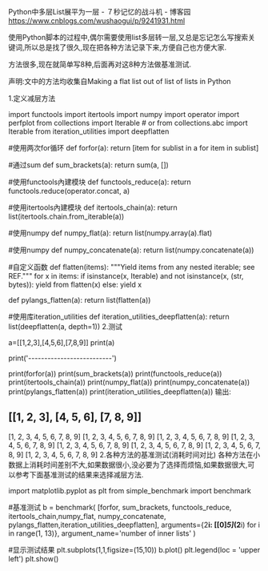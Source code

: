 Python中多层List展平为一层 - ７秒记忆的战斗机 - 博客园 https://www.cnblogs.com/wushaogui/p/9241931.html

使用Python脚本的过程中,偶尔需要使用list多层转一层,又总是忘记怎么写搜索关键词,所以总是找了很久,现在把各种方法记录下来,方便自己也方便大家.

方法很多,现在就简单写8种,后面再对这8种方法做基准测试.

声明:文中的方法均收集自Making a flat list out of list of lists in Python

1.定义减层方法

import functools 
import itertools 
import numpy 
import operator 
import perfplot 
from collections import Iterable  # or from collections.abc import Iterable 
from iteration_utilities import deepflatten 
 
#使用两次for循环 
def forfor(a): 
    return [item for sublist in a for item in sublist] 
 
#通过sum 
def sum_brackets(a): 
    return sum(a, []) 
 
#使用functools內建模块 
def functools_reduce(a): 
    return functools.reduce(operator.concat, a) 
 
#使用itertools內建模块 
def itertools_chain(a): 
    return list(itertools.chain.from_iterable(a)) 
 
#使用numpy 
def numpy_flat(a): 
    return list(numpy.array(a).flat) 
 
#使用numpy 
def numpy_concatenate(a): 
    return list(numpy.concatenate(a)) 
 
#自定义函数 
def flatten(items): 
    """Yield items from any nested iterable; see REF.""" 
    for x in items: 
        if isinstance(x, Iterable) and not isinstance(x, (str, bytes)): 
            yield from flatten(x) 
        else: 
            yield x 
 
def pylangs_flatten(a): 
    return list(flatten(a)) 
 
#使用库iteration_utilities 
def iteration_utilities_deepflatten(a): 
    return list(deepflatten(a, depth=1)) 
2.测试

a=[[1,2,3],[4,5,6],[7,8,9]] 
print(a) 
 
print('--------------------------') 
 
print(forfor(a)) 
print(sum_brackets(a)) 
print(functools_reduce(a)) 
print(itertools_chain(a)) 
print(numpy_flat(a)) 
print(numpy_concatenate(a)) 
print(pylangs_flatten(a)) 
print(iteration_utilities_deepflatten(a)) 
输出:

[[1, 2, 3], [4, 5, 6], [7, 8, 9]]
--------------------------
[1, 2, 3, 4, 5, 6, 7, 8, 9]
[1, 2, 3, 4, 5, 6, 7, 8, 9]
[1, 2, 3, 4, 5, 6, 7, 8, 9]
[1, 2, 3, 4, 5, 6, 7, 8, 9]
[1, 2, 3, 4, 5, 6, 7, 8, 9]
[1, 2, 3, 4, 5, 6, 7, 8, 9]
[1, 2, 3, 4, 5, 6, 7, 8, 9]
[1, 2, 3, 4, 5, 6, 7, 8, 9]
2.各种方法的基准测试(消耗时间对比)
各种方法在小数据上消耗时间差别不大,如果数据很小,没必要为了选择而烦恼,如果数据很大,可以参考下面基准测试的结果来选择减层方法.

import matplotlib.pyplot as plt 
from simple_benchmark import benchmark 
 
#基准测试 
b = benchmark( 
    [forfor, sum_brackets, functools_reduce, itertools_chain,numpy_flat, numpy_concatenate, pylangs_flatten,iteration_utilities_deepflatten], 
    arguments={2**i: [[0]*5]*(2**i) for i in range(1, 13)}, 
    argument_name='number of inner lists' 
) 
 
#显示测试结果 
plt.subplots(1,1,figsize=(15,10)) 
b.plot() 
plt.legend(loc = 'upper left') 
plt.show() 